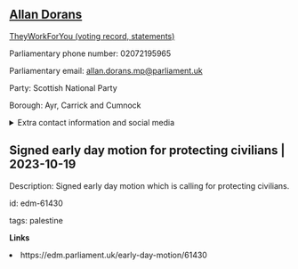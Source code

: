## <a href="https://members.parliament.uk/member/4740/contact">Allan Dorans</a>

<a href="https://www.theyworkforyou.com/mp/25870/allan_dorans/ayr%2C_carrick_and_cumnock">TheyWorkForYou (voting record, statements)</a> 

Parliamentary phone number: 02072195965 

Parliamentary email: allan.dorans.mp@parliament.uk 

Party: Scottish National Party 

Borough: Ayr, Carrick and Cumnock 

<details><summary>Extra contact information and social media</summary> 
<li>Website: https://allandoransmp.scot/</li>
<li>Twitter: https://twitter.com/allandoransMP</li>
<li>Constituency office phone number: 01292848102</li>
<li>Constituency office email:</li>
<li>Facebook: https://www.facebook.com/AllanDoransSNP/</li>
<li>Instagram:</li>
<li>Youtube:</li>
<li>Linkedin:</li>
<li>Government department phone number:</li>
<li>Government department email:</li>
<li>Threads:</li>
<li>Party office phone number:</li>
<li>Party office email:</li>
<li>Tiktok:</li>
</details>

## Signed early day motion for protecting civilians | 2023-10-19

Description: Signed early day motion which is calling for protecting civilians. 
 
id: edm-61430 

tags: palestine 

**Links** 
 <li>https://edm.parliament.uk/early-day-motion/61430</li>
